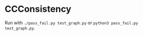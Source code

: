 # CCConsistency

Run with ```./pass_fail.py test_graph.py``` or ```python3 pass_fail.py test_graph.py```.
